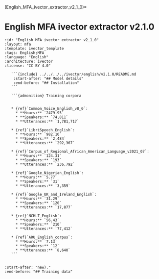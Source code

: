 
(English_MFA_ivector_extractor_v2_1_0)=
# English MFA ivector extractor v2.1.0

``````{ivector} English MFA ivector extractor v2.1.0
:id: "English MFA ivector extractor v2_1_0"
:layout: mfa
:template: ivector_template
:tags: English;MFA
:language: "English"
:architecture: ivector
:license: "CC BY 4.0"

   ```{include} ../../../../ivector/english/v2.1.0/README.md
    :start-after: "## Model details"
    :end-before: "## Installation"
   ```

   ```{admonition} Training corpora


   * {ref}`Common_Voice_English_v8_0`:
     * **Hours:** `2479.95`
     * **Speakers:** `74,811`
     * **Utterances:** `1,781,717`

   * {ref}`LibriSpeech_English`:
     * **Hours:** `982.10`
     * **Speakers:** `2,484`
     * **Utterances:** `292,367`

   * {ref}`Corpus_of_Regional_African_American_Language_v2021_07`:
     * **Hours:** `124.31`
     * **Speakers:** `193`
     * **Utterances:** `236,792`

   * {ref}`Google_Nigerian_English`:
     * **Hours:** `5.77`
     * **Speakers:** `31`
     * **Utterances:** `3,359`

   * {ref}`Google_UK_and_Ireland_English`:
     * **Hours:** `31.29`
     * **Speakers:** `120`
     * **Utterances:** `17,877`

   * {ref}`NCHLT_English`:
     * **Hours:** `56.43`
     * **Speakers:** `210`
     * **Utterances:** `77,412`

   * {ref}`ARU_English_corpus`:
     * **Hours:** `7.13`
     * **Speakers:** `12`
     * **Utterances:** `8,640`
   ```


``````

```{include} ../../../../ivector/english/v2.1.0/README.md
:start-after: "new)."
:end-before: "## Training data"
```
